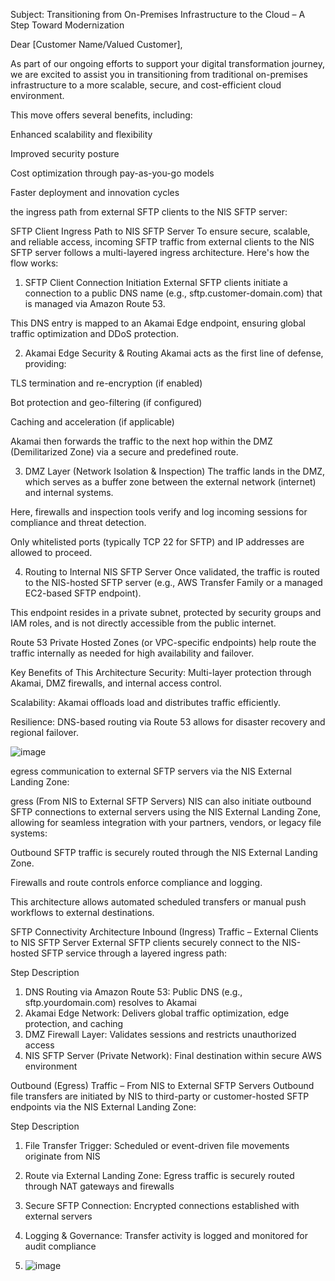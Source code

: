 Subject: Transitioning from On-Premises Infrastructure to the Cloud – A Step Toward Modernization

Dear [Customer Name/Valued Customer],

As part of our ongoing efforts to support your digital transformation journey, we are excited to assist you in transitioning from traditional on-premises infrastructure to a more scalable, secure, and cost-efficient cloud environment.

This move offers several benefits, including:

Enhanced scalability and flexibility

Improved security posture

Cost optimization through pay-as-you-go models

Faster deployment and innovation cycles

the ingress path from external SFTP clients to the NIS SFTP server:

SFTP Client Ingress Path to NIS SFTP Server
To ensure secure, scalable, and reliable access, incoming SFTP traffic from external clients to the NIS SFTP server follows a multi-layered ingress architecture. Here's how the flow works:

1. SFTP Client Connection Initiation
External SFTP clients initiate a connection to a public DNS name (e.g., sftp.customer-domain.com) that is managed via Amazon Route 53.

This DNS entry is mapped to an Akamai Edge endpoint, ensuring global traffic optimization and DDoS protection.

2. Akamai Edge Security & Routing
Akamai acts as the first line of defense, providing:

TLS termination and re-encryption (if enabled)

Bot protection and geo-filtering (if configured)

Caching and acceleration (if applicable)

Akamai then forwards the traffic to the next hop within the DMZ (Demilitarized Zone) via a secure and predefined route.

3. DMZ Layer (Network Isolation & Inspection)
The traffic lands in the DMZ, which serves as a buffer zone between the external network (internet) and internal systems.

Here, firewalls and inspection tools verify and log incoming sessions for compliance and threat detection.

Only whitelisted ports (typically TCP 22 for SFTP) and IP addresses are allowed to proceed.

4. Routing to Internal NIS SFTP Server
Once validated, the traffic is routed to the NIS-hosted SFTP server (e.g., AWS Transfer Family or a managed EC2-based SFTP endpoint).

This endpoint resides in a private subnet, protected by security groups and IAM roles, and is not directly accessible from the public internet.

Route 53 Private Hosted Zones (or VPC-specific endpoints) help route the traffic internally as needed for high availability and failover.

Key Benefits of This Architecture
Security: Multi-layer protection through Akamai, DMZ firewalls, and internal access control.

Scalability: Akamai offloads load and distributes traffic efficiently.

Resilience: DNS-based routing via Route 53 allows for disaster recovery and regional failover.



![image](https://github.com/user-attachments/assets/609f817d-62e3-408e-802b-7410fdad8346)

egress communication to external SFTP servers via the NIS External Landing Zone:

gress (From NIS to External SFTP Servers)
NIS can also initiate outbound SFTP connections to external servers using the NIS External Landing Zone, allowing for seamless integration with your partners, vendors, or legacy file systems:

Outbound SFTP traffic is securely routed through the NIS External Landing Zone.

Firewalls and route controls enforce compliance and logging.

This architecture allows automated scheduled transfers or manual push workflows to external destinations.

SFTP Connectivity Architecture
Inbound (Ingress) Traffic – External Clients to NIS SFTP Server
External SFTP clients securely connect to the NIS-hosted SFTP service through a layered ingress path:

Step	Description
1.	DNS Routing via Amazon Route 53: Public DNS (e.g., sftp.yourdomain.com) resolves to Akamai
2.	Akamai Edge Network: Delivers global traffic optimization, edge protection, and caching
3.	DMZ Firewall Layer: Validates sessions and restricts unauthorized access
4.	NIS SFTP Server (Private Network): Final destination within secure AWS environment

Outbound (Egress) Traffic – From NIS to External SFTP Servers
Outbound file transfers are initiated by NIS to third-party or customer-hosted SFTP endpoints via the NIS External Landing Zone:

Step	Description
1.	File Transfer Trigger: Scheduled or event-driven file movements originate from NIS
2.	Route via External Landing Zone: Egress traffic is securely routed through NAT gateways and firewalls
3.	Secure SFTP Connection: Encrypted connections established with external servers
4.	Logging & Governance: Transfer activity is logged and monitored for audit compliance

5.	![image](https://github.com/user-attachments/assets/6efcf0db-0012-4ab1-99da-9c9124dd5cff)


